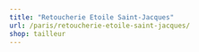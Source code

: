 ```yaml
---
title: "Retoucherie Etoile Saint-Jacques"
url: /paris/retoucherie-etoile-saint-jacques/
shop: tailleur
---
```

